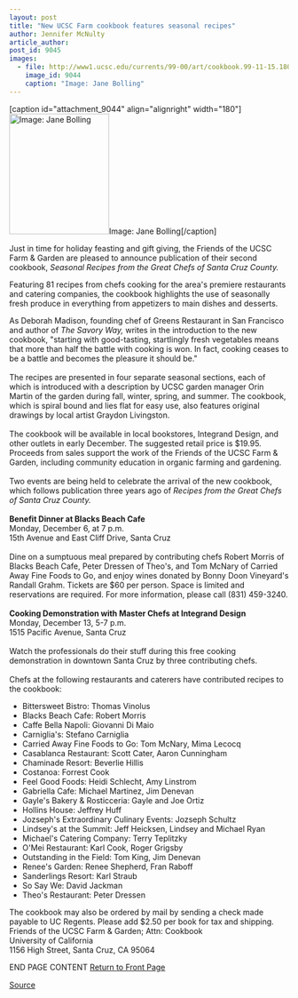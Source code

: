```yaml
---
layout: post
title: "New UCSC Farm cookbook features seasonal recipes"
author: Jennifer McNulty
article_author: 
post_id: 9045
images:
  - file: http://www1.ucsc.edu/currents/99-00/art/cookbook.99-11-15.180.jpg
    image_id: 9044
    caption: "Image: Jane Bolling"
---
```


[caption id="attachment_9044" align="alignright" width="180"]<a href="http://dev-ucsc-news.pantheonsite.io/wp-content/uploads/1999/11/cookbook.99-11-15.180.jpg"><img class="size-full wp-image-9044" src="http://dev-ucsc-news.pantheonsite.io/wp-content/uploads/1999/11/cookbook.99-11-15.180.jpg" alt="Image: Jane Bolling" width="180" height="217" /></a>Image: Jane Bolling[/caption]
<p>
  Just in time for holiday feasting and gift giving, the Friends of the UCSC Farm &amp; Garden are pleased to announce publication of their second cookbook, <i>Seasonal Recipes from the Great Chefs of Santa Cruz County.</i>
</p>Featuring 81 recipes from chefs cooking for the area's premiere restaurants and catering companies, the cookbook highlights the use of seasonally fresh produce in everything from appetizers to main dishes and desserts.
<p>
  As Deborah Madison, founding chef of Greens Restaurant in San Francisco and author of <i>The Savory Way,</i> writes in the introduction to the new cookbook, "starting with good-tasting, startlingly fresh vegetables means that more than half the battle with cooking is won. In fact, cooking ceases to be a battle and becomes the pleasure it should be."<br>
  <br>
  The recipes are presented in four separate seasonal sections, each of which is introduced with a description by UCSC garden manager Orin Martin of the garden during fall, winter, spring, and summer. The cookbook, which is spiral bound and lies flat for easy use, also features original drawings by local artist Graydon Livingston.<br>
  <br>
  The cookbook will be available in local bookstores, Integrand Design, and other outlets in early December. The suggested retail price is $19.95. Proceeds from sales support the work of the Friends of the UCSC Farm &amp; Garden, including community education in organic farming and gardening.<br>
  <br>
  Two events are being held to celebrate the arrival of the new cookbook, which follows publication three years ago of <i>Recipes from the Great Chefs of Santa Cruz County.</i><br>
  <br>
  <b>Benefit Dinner at Blacks Beach Cafe</b><br>
  Monday, December 6, at 7 p.m.<br>
  15th Avenue and East Cliff Drive, Santa Cruz<br>
  <br>
  Dine on a sumptuous meal prepared by contributing chefs Robert Morris of Blacks Beach Cafe, Peter Dressen of Theo's, and Tom McNary of Carried Away Fine Foods to Go, and enjoy wines donated by Bonny Doon Vineyard's Randall Grahm. Tickets are $60 per person. Space is limited and reservations are required. For more information, please call (831) 459-3240.<br>
  <br>
  <b>Cooking Demonstration with Master Chefs at Integrand Design</b><br>
  Monday, December 13, 5-7 p.m.<br>
  1515 Pacific Avenue, Santa Cruz<br>
  <br>
  Watch the professionals do their stuff during this free cooking demonstration in downtown Santa Cruz by three contributing chefs.<br>
  <br>
  Chefs at the following restaurants and caterers have contributed recipes to the cookbook:
</p>
<ul>
  <li>Bittersweet Bistro: Thomas Vinolus
  </li>
  <li>Blacks Beach Cafe: Robert Morris
  </li>
  <li>Caffe Bella Napoli: Giovanni Di Maio
  </li>
  <li>Carniglia's: Stefano Carniglia
  </li>
  <li>Carried Away Fine Foods to Go: Tom McNary, Mima Lecocq
  </li>
  <li>Casablanca Restaurant: Scott Cater, Aaron Cunningham
  </li>
  <li>Chaminade Resort: Beverlie Hillis
  </li>
  <li>Costanoa: Forrest Cook
  </li>
  <li>Feel Good Foods: Heidi Schlecht, Amy Linstrom
  </li>
  <li>Gabriella Cafe: Michael Martinez, Jim Denevan
  </li>
  <li>Gayle's Bakery &amp; Rosticceria: Gayle and Joe Ortiz
  </li>
  <li>Hollins House: Jeffrey Huff
  </li>
  <li>Jozseph's Extraordinary Culinary Events: Jozseph Schultz
  </li>
  <li>Lindsey's at the Summit: Jeff Heicksen, Lindsey and Michael Ryan
  </li>
  <li>Michael's Catering Company: Terry Teplitzky
  </li>
  <li>O'Mei Restaurant: Karl Cook, Roger Grigsby
  </li>
  <li>Outstanding in the Field: Tom King, Jim Denevan
  </li>
  <li>Renee's Garden: Renee Shepherd, Fran Raboff
  </li>
  <li>Sanderlings Resort: Karl Straub
  </li>
  <li>So Say We: David Jackman
  </li>
  <li>Theo's Restaurant: Peter Dressen
  </li>
</ul>
<p>
  The cookbook may also be ordered by mail by sending a check made payable to UC Regents. Please add $2.50 per book for tax and shipping.<br>
  Friends of the UCSC Farm &amp; Garden; Attn: Cookbook<br>
  University of California<br>
  1156 High Street, Santa Cruz, CA 95064
</p>
<p>
  END PAGE CONTENT <a href="../../index.html">Return to Front Page</a> <img align="bottom" alt=" " border="0" height="1" src="../../images/trans.gif" width="385">
</p>
<p><a href="http://www1.ucsc.edu/currents/99-00/11-15/cookbook.html" title="Permalink to cookbook">Source</a></p>
